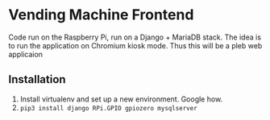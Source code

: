 # Vending Machine Frontend

Code run on the Raspberry Pi, run on a Django + MariaDB stack. The idea is to run the application on Chromium kiosk mode. Thus this will be a pleb web applicaion

## Installation
1. Install virtualenv and set up a new environment. Google how.
1. ```pip3 install django RPi.GPIO gpiozero mysqlserver```
